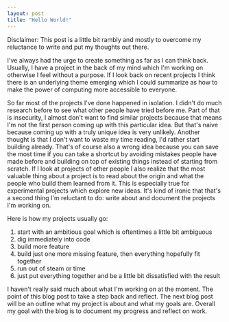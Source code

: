 ```yaml
---
layout: post
title: "Hello World!"
---
```


Disclaimer: This post is a little bit rambly and mostly to overcome my reluctance to write and put my thoughts out there.

I've always had the urge to create something as far as I can think back. Usually, I have a project in the back of my mind which I'm working on otherwise I feel without a purpose. If I look back on recent projects I think there is an underlying theme emerging which I could summarize as how to make the power of computing more accessible to everyone.

So far most of the projects I've done happened in isolation. I didn't do much research before to see what other people have tried before me. Part of that is insecurity, I almost don't want to find similar projects because that means I'm not the first person coming up with this particular idea. But that's naive because coming up with a truly unique idea is very unlikely. Another thought is that I don't want to waste my time reading, I'd rather start building already. That's of course also a wrong idea because you can save the most time if you can take a shortcut by avoiding mistakes people have made before and building on top of existing things instead of starting from scratch. If I look at projects of other people I also realize that the most valuable thing about a project is to read about the origin and what the people who build them learned from it. This is especially true for experimental projects which explore new ideas. It's kind of ironic that that's a second thing  I'm reluctant to do:  write about and document the projects I'm working on.

Here is how my projects usually go:

  1. start with an ambitious goal which is oftentimes a little bit ambiguous
  2. dig immediately into code
  3. build more feature
  4. build just one more missing feature, then everything hopefully fit together
  5. run out of steam or time
  6. just put everything together and be a little bit dissatisfied with the result

I haven't really said much about what I'm working  on at the moment. The point of this blog post to take a step back and reflect. The next blog post will be an outline what my project is about and what my goals are. Overall my goal with the blog is to document my progress and reflect on work.